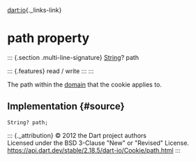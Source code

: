 [dart:io](../../dart-io/dart-io-library){._links-link}

path property
=============

::: {.section .multi-line-signature}
[String](../../dart-core/string-class)? path

::: {.features}
read / write
:::
:::

The path within the [domain](domain) that the cookie applies to.

Implementation {#source}
--------------

``` {.language-dart data-language="dart"}
String? path;
```

::: {._attribution}
© 2012 the Dart project authors\
Licensed under the BSD 3-Clause \"New\" or \"Revised\" License.\
<https://api.dart.dev/stable/2.18.5/dart-io/Cookie/path.html>
:::
